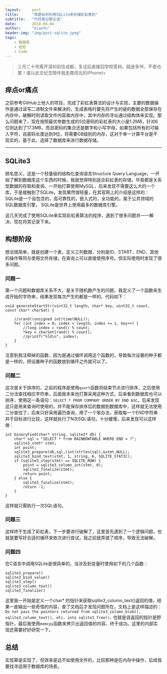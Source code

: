 ```yaml
---
layout:     post
title:      "我是如何利用SQLite来存储彩虹表的"
subtitle:   "代码笔记第五话"
date:       2018-04-04
author:     "XiaoYu"
header-img: "img/post-sqlite.jpeg"
tags:
    - 数据库
    - 经验
    - Code
---
```


> 三月二十号离开深圳前往成都，复试后直接回学校答辩。路途多舛，不表也罢！谨以此文纪念陪伴我走南闯北的iPhone`5s`

## 痒点or痛点

之前参考GitHub上他人的项目，完成了彩虹表算法的设计与实现，主要的数据操作是通过读写二进制文件来解决的，生成表格时要先将产生的链的数据全部保存在内存中，破解时则读取文件内容直内存中，其中内存的寻址通过结构体来实现。那么问题来了，现在按照最优参数生成的5位密码的彩虹表的大小是1.2MB，针对6位则达到了17.3MB，而且密码的集合还是数字和小写字母，如果包括所有的可输入字符，且密码长度达到9位，将需要GB级别的内存，这对于单一计算平台是不现实的，基于此，选择了数据库来进行数据存储。

---

## SQLite3

顾名思义，这是一个轻量级的结构化查询语言Structure Query Language，一开始了解到数据库这个东西的时候，我就觉得特别适合彩虹表的存储，毕竟都是关系型数据的存取和查询，一开始打算使用MySQL，后来发现不需要这么大的一个库，于是接触到了SQLite，发现果然很轻量，在其官网上的介绍是这样的：SQLite是一个自包含的，高可靠性的，嵌入式的，全功能的，属于公共领域的SQL数据库引擎， SQLite是世界上使用最多的数据库引擎。

这几天完成了使用SQLite来实现彩虹表算法的程序，遇到了很多问题并一一解决，现在将其记录下来。

## 构想阶段

想法很简单，就是创建一个表，定义三列数据，分别是ID、START、END，其他的操作等同与使用文件存储，在查询上可以直接使用序号。但实际使用时发现了很多问题。

### 问题一

第一个问题和数据库关系不大，是关于随机数产生的问题，我定义了一个函数来生成开始的字符串，结果发现每次产生的都是一样的，代码如下：
```
void generateStartStr(uint32_t length, char* key, uint32_t count, const char* charSet) {
    
    //srand((unsigned int)time(NULL));
    for (int index = 0; index < length; index += 1, key++) {
        //long index = rand() % count;
        *key = charSet[rand() % count];
        //printf("%ld\n", index);
    }
}
```
注意到我注释掉的函数，因为是通过循环调用这个函数的，导致每次设置的种子都是一样的，把设置种子的函数放到循环之外就可以了。

### 问题二

这次是关于排序的，之前的程序是使用`qsort`函数将结束节点进行排序，之后使用二分法查找相应字符串，后面我本来也打算采用这种方式，后来看到数据库也可以排序，使用这一条语句：`SELECT * FROM COMPANY ORDER BY END ASC`，后来发现这只是用来查询时使用的，并不能保存排序后的数据到数据库中，这样就无法使用二分查找了，后来只好采用遍历查询，用了一个笨办法，获取每一个END字符串并于目标进行比较，这样就执行了N次SQL语句，十分缓慢，后来发现可以这样做：
```
int binaryFind(char* string, sqlite3* db) {
    char* sql = "SELECT * from RAINBOWTABLE WHERE END = ?";
    sqlite3_stmt* stmt;
    int point;
    sqlite3_prepare(db,sql,(int)strlen(sql),&stmt,NULL);
    sqlite3_bind_text(stmt, 1, string, 6, SQLITE_STATIC);
    if (sqlite3_step(stmt) == SQLITE_ROW) {
        point = sqlite3_column_int(stmt, 0);
        sqlite3_finalize(stmt);
        return point;
    } else {
        sqlite3_finalize(stmt);
        return -1;
    }
}

```
这样就只需执行一次SQL语句。

### 问题三

这样终于生成了彩虹表，下一步要进行破解了，这里首先遇到了一个逻辑问题，也就是要写好合适的循环来依次进行尝试，我之前就弄错了顺序，导致无法破解。

### 问题四

在C语言中调用SQLite是很简单的，当涉及到变量时使用如下的几个函数：
```
sqlite3_prepare()
sqlite3_bind_value()
sqlite3_step()
sqlite3_column_text()
sqlite3_finalize()
```
这里我一开始是定义一个char* 的指针来获取sqlite3_column_text()返回的值，结果一直输出一些奇怪的内容，查了文档后才发现问题所在，文档上是这样描述的：
`Do not pass the pointers returned from sqlite3_column_blob(), sqlite3_column_text(), etc. into sqlite3_free().`
也就是说返回的指针是野指针，最后我使用`memcpy`函数来拷贝出返回值的内容，终于成功。这里的内部实现还需要好好研究一下。

## 总结

实现算是实现了，但效率是远不如使用文件的，比较那种是在内存中操作，后续我要找寻适用于数据库的场景。



